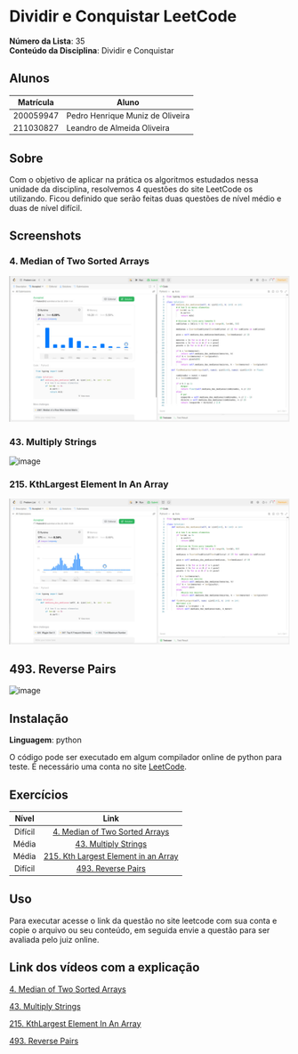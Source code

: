 # Dividir e Conquistar LeetCode

**Número da Lista**: 35<br>
**Conteúdo da Disciplina**: Dividir e Conquistar<br>

## Alunos
|Matrícula | Aluno |
| -- | -- |
| 200059947 |  Pedro Henrique Muniz de Oliveira|
| 211030827 |  Leandro de Almeida Oliveira     |

## Sobre 
Com o objetivo de aplicar na prática os algoritmos estudados nessa unidade da disciplina, resolvemos 4 questões do site LeetCode os utilizando. Ficou definido que serão feitas duas questões de nível médio e duas de nível difícil. 

## Screenshots
### 4. Median of Two Sorted Arrays
![1584_print](/4.MedianofTwoSortedArrays/4MedianOfTwoSortedArrays.jpeg)

### 43. Multiply Strings
![image](https://github.com/user-attachments/assets/09cf9616-a664-4938-9702-dfe39427cd57)

### 215. KthLargest Element In An Array
![1584_print](/215.KthLargestElementInAnArray/215KthLargestElementInAnArray.jpeg)

## 493. Reverse Pairs
![image](https://github.com/user-attachments/assets/17cd33a0-640a-425c-8b09-434e79e67acf)

## Instalação 
**Linguagem**: python<br>

O código pode ser executado em algum compilador online de python para teste. 
É necessário uma conta no site <a href = "https://leetcode.com/" target = "_blank">LeetCode</a>.

## Exercícios

|Nível|Link|
|:---:|:--:|
|Difícil|[4. Median of Two Sorted Arrays](https://leetcode.com/problems/median-of-two-sorted-arrays/description/)|
|Média|[43. Multiply Strings](https://leetcode.com/problems/multiply-strings/description/)|
|Média|[215. Kth Largest Element in an Array](https://leetcode.com/problems/kth-largest-element-in-an-array/description/)|
|Difícil|[493. Reverse Pairs](https://leetcode.com/problems/reverse-pairs/description/)|

## Uso 
Para executar acesse o link da questão no site leetcode com sua conta e copie o arquivo ou seu conteúdo, em seguida envie a questão para ser avaliada pelo juiz online.

## Link dos vídeos com a explicação

 <a href = "https://youtu.be/Ghpo-S45eIo" target = "_blank">4. Median of Two Sorted Arrays</a> 

 <a href = "https://www.youtube.com/watch?v=A1IplERbL_g" target = "_blank">43. Multiply Strings</a> 

 <a href = "https://youtu.be/lOejFR3tYq8" target = "_blank">215. KthLargest Element In An Array</a> 

 <a href = "https://www.youtube.com/watch?v=atj8JQBhiek" target = "_blank">493. Reverse Pairs</a> 





